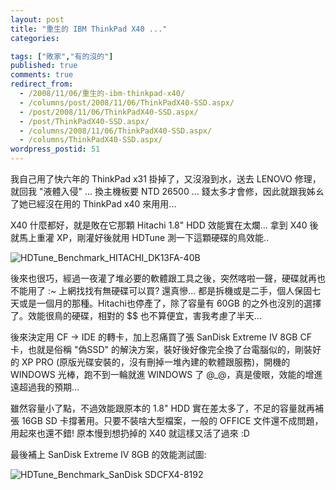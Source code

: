 ```yaml
---
layout: post
title: "重生的 IBM ThinkPad X40 ..."
categories:

tags: ["敗家","有的沒的"]
published: true
comments: true
redirect_from:
  - /2008/11/06/重生的-ibm-thinkpad-x40/
  - /columns/post/2008/11/06/ThinkPadX40-SSD.aspx/
  - /post/2008/11/06/ThinkPadX40-SSD.aspx/
  - /post/ThinkPadX40-SSD.aspx/
  - /columns/2008/11/06/ThinkPadX40-SSD.aspx/
  - /columns/ThinkPadX40-SSD.aspx/
wordpress_postid: 51
---
```

我自己用了快六年的 ThinkPad x31 掛掉了，又沒潑到水，送去 LENOVO 修理，就回我 "液體入侵" ... 換主機板要 NTD 26500 ... 錢太多才會修，因此就跟我姊ㄠ了她已經沒在用的 ThinkPad x40 來用用...

X40 什麼都好，就是敗在它那顆 Hitachi 1.8" HDD 效能實在太爛... 拿到 X40 後就馬上重灌 XP，剛灌好後就用 HDTune 測一下這顆硬碟的鳥效能..

![HDTune_Benchmark_HITACHI_DK13FA-40B](/images/2008-11-06-resurrected-ibm-thinkpad-x40/HDTune_Benchmark_HITACHI_DK13FA-40B_3.png)

後來也很巧，經過一夜灌了堆必要的軟體跟工具之後，突然喀啦一聲，硬碟就再也不能用了 :~ 上網找找有無硬碟可以買? 還真慘... 都是拆機或是二手，個人保固七天或是一個月的那種。Hitachi也停產了，除了容量有 60GB 的之外也沒別的選擇了。效能很鳥的硬碟，相對的 $$ 也不算便宜，害我考慮了半天...

後來決定用 CF -> IDE 的轉卡，加上忍痛買了張 SanDisk Extreme IV 8GB CF 卡，也就是俗稱 "偽SSD" 的解決方案，裝好後好像完全換了台電腦似的，剛裝好的 XP PRO (原版光碟安裝的，沒有刪掉一堆內建的軟體跟服務)，開機的 WINDOWS 光棒，跑不到一輪就進 WINDOWS 了 @_@，真是傻眼，效能的增進遠超過我的預期...

雖然容量小了點，不過效能跟原本的 1.8" HDD 實在差太多了，不足的容量就再補張 16GB SD 卡撐著用。只要不裝啥大型檔案，一般的 OFFICE 文件還不成問題，用起來也還不錯! 原本慢到想扔掉的 X40 就這樣又活了過來 :D

最後補上 SanDisk Extreme IV 8GB 的效能測試圖:

![HDTune_Benchmark_SanDisk SDCFX4-8192](/images/2008-11-06-resurrected-ibm-thinkpad-x40/HDTune_Benchmark_SanDisk%20SDCFX4-8192_3.png)
